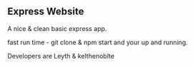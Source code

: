 ## Express Website

A nice & clean basic express app.

fast run time - 
git clone & npm start 
and your up and running. 



 Developers are Leyth & kelthenoblte
